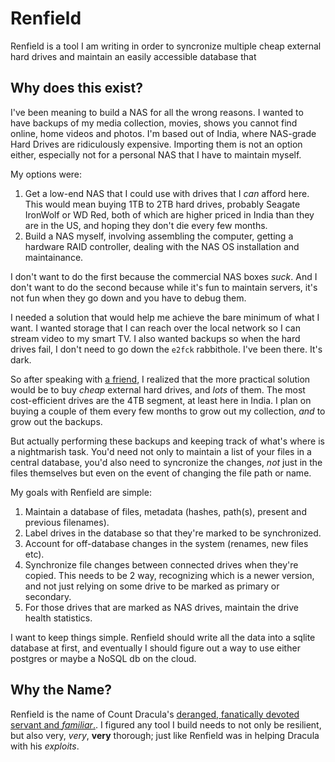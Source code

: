 # Renfield

Renfield is a tool I am writing in order to syncronize multiple cheap external
hard drives and maintain an easily accessible database that 

## Why does this exist?

I've been meaning to build a NAS for all the wrong reasons. I wanted to have backups
of my media collection, movies, shows you cannot find online, home videos and photos.
I'm based out of India, where NAS-grade Hard Drives are ridiculously expensive. Importing
them is not an option either, especially not for a personal NAS that I have to maintain
myself.

My options were:

1. Get a low-end NAS that I could use with drives that I *can* afford here.
   This would mean buying 1TB to 2TB hard drives, probably Seagate IronWolf or
   WD Red, both of which are higher priced in India than they are in the US,
   and hoping they don't die every few months.
2. Build a NAS myself, involving assembling the computer, getting a hardware
   RAID controller, dealing with the NAS OS installation and maintainance.

I don't want to do the first because the commercial NAS boxes *suck*. And I
don't want to do the second because while it's fun to maintain servers, it's not
fun when they go down and you have to debug them.

I needed a solution that would help me achieve the bare minimum of what I want.
I wanted storage that I can reach over the local network so I can stream video
to my smart TV. I also wanted backups so when the hard drives fail, I don't need
to go down the `e2fck` rabbithole. I've been there. It's dark.

So after speaking with [a friend](), I realized that the more practical solution
would be to buy *cheap* external hard drives, and *lots* of them. The most
cost-efficient drives are the 4TB segment, at least here in India. I plan on
buying a couple of them every few months to grow out my collection, *and* to
grow out the backups.

But actually performing these backups and keeping track of what's where is a
nightmarish task. You'd need not only to maintain a list of your files in a
central database, you'd also need to syncronize the changes, *not* just in the
files themselves but even on the event of changing the file path or name.

My goals with Renfield are simple:

1. Maintain a database of files, metadata (hashes, path(s), present and previous
   filenames).
2. Label drives in the database so that they're marked to be synchronized.
3. Account for off-database changes in the system (renames, new files etc).
4. Synchronize file changes between connected drives when they're copied. This
   needs to be 2 way, recognizing which is a newer version, and not just relying
   on some drive to be marked as primary or secondary.
5. For those drives that are marked as NAS drives, maintain the drive health
   statistics.

I want to keep things simple. Renfield should write all the data into a sqlite
database at first, and eventually I should figure out a way to use either
postgres or maybe a NoSQL db on the cloud.

## Why the Name?

Renfield is the name of Count Dracula's [deranged, fanatically devoted servant
and *familiar*.](https://en.wikipedia.org/wiki/Renfield). I figured any tool I
build needs to not only be resilient, but also very, *very*, **very** thorough;
just like Renfield was in helping Dracula with his *exploits*.
